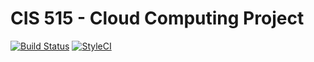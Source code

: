 # CIS 515 - Cloud Computing Project

[![Build Status](https://travis-ci.org/telton/515-project.svg?branch=master)](https://travis-ci.org/telton/515-project)
[![StyleCI](https://github.styleci.io/repos/151108162/shield?branch=master)](https://github.styleci.io/repos/151108162)
